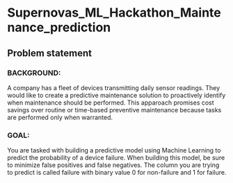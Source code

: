 # Supernovas_ML_Hackathon_Maintenance_prediction
## Problem statement

### BACKGROUND:
A company has a fleet of devices transmitting daily sensor readings. They would like to create a predictive maintenance solution to proactively identify when maintenance should be performed. This apparoach promises cost savings over routine or time-based preventive maintenance because tasks are performed only when warranted.

### GOAL:
You are tasked with building a predictive model using Machine Learning to predict the probability of a device failure. When building this model, be sure to minimize false positives and false negatives. The column you are trying to predict is called failure with binary value 0 for non-failure and 1 for failure. 
